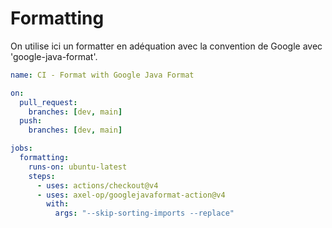 # Formatting

On utilise ici un formatter en adéquation avec la convention de Google avec 'google-java-format'.

```yaml
name: CI - Format with Google Java Format

on:
  pull_request:
    branches: [dev, main]
  push:
    branches: [dev, main]

jobs:
  formatting:
    runs-on: ubuntu-latest
    steps:
      - uses: actions/checkout@v4
      - uses: axel-op/googlejavaformat-action@v4
        with:
          args: "--skip-sorting-imports --replace"
```
